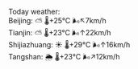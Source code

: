Today weather:  
Beijing: ⛅️  🌡️+25°C 🌬️↖7km/h  
Tianjin: ⛅️  🌡️+23°C 🌬️↑22km/h  
Shijiazhuang: ☀️   🌡️+29°C 🌬️↑16km/h  
Tangshan: 🌦   🌡️+23°C 🌬️↗12km/h  

